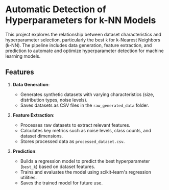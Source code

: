 # **Automatic Detection of Hyperparameters for k-NN Models**

This project explores the relationship between dataset characteristics and hyperparameter selection, particularly the best `k` for k-Nearest Neighbors (k-NN). The pipeline includes data generation, feature extraction, and prediction to automate and optimize hyperparameter detection for machine learning models.

## **Features**
1. **Data Generation**:
   - Generates synthetic datasets with varying characteristics (size, distribution types, noise levels).
   - Saves datasets as CSV files in the `raw_generated_data` folder.

2. **Feature Extraction**:
   - Processes raw datasets to extract relevant features.
   - Calculates key metrics such as noise levels, class counts, and dataset dimensions.
   - Stores processed data as `processed_dataset.csv`.

3. **Prediction**:
   - Builds a regression model to predict the best hyperparameter (`best_k`) based on dataset features.
   - Trains and evaluates the model using scikit-learn's regression utilities.
   - Saves the trained model for future use.

